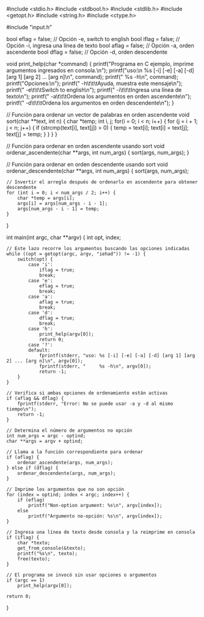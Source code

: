 #include <stdio.h>
#include <stdbool.h>
#include <stdlib.h>
#include <getopt.h>
#include <string.h>
#include <ctype.h>

#include "input.h"

bool eflag = false; // Opción -e, switch to english
bool iflag = false; // Opción -i, ingresa una línea de texto
bool aflag = false; // Opción -a, orden ascendente
bool dflag = false; // Opción -d, orden descendente

void print_help(char *command)
{
	printf("Programa en C ejemplo, imprime argumentos ingresados en consola.\n");
	printf("uso:\n %s [-i] [-e] [-a] [-d] [arg 1] [arg 2] ... [arg n]\n", command);
	printf(" %s -h\n", command);
	printf("Opciones:\n");
	printf(" -h\t\t\tAyuda, muestra este mensaje\n");
	printf(" -e\t\t\tSwitch to english\n");
	printf(" -i\t\t\tIngresa una línea de texto\n");
	printf(" -a\t\t\tOrdena los argumentos en orden ascendente\n");
	printf(" -d\t\t\tOrdena los argumentos en orden descendente\n");
}

// Función para ordenar un vector de palabras en orden ascendente
void sort(char **text, int n) {
	char *temp;
	int i, j;
	for(i = 0; i < n; i++) {
		for (j = i + 1; j < n; j++) {
			if (strcmp(text[i], text[j]) > 0) {
				temp = text[i];
				text[i] = text[j];
				text[j] = temp;
			}
		}
	}
}

// Función para ordenar en orden ascendente usando sort
void ordenar_ascendente(char **args, int num_args) {
	sort(args, num_args);
}

// Función para ordenar en orden descendente usando sort
void ordenar_descendente(char **args, int num_args) {
	sort(args, num_args);
	
	// Invertir el arreglo después de ordenarlo en ascendente para obtener descendente
	for (int i = 0; i < num_args / 2; i++) {
		char *temp = args[i];
		args[i] = args[num_args - i - 1];
		args[num_args - i - 1] = temp;
	}
}

int main(int argc, char **argv)
{
	int opt, index;

	// Este lazo recorre los argumentos buscando las opciones indicadas
	while ((opt = getopt(argc, argv, "iehad")) != -1) {
		switch(opt) {
			case 'i':
				iflag = true;
				break;
			case 'e':
				eflag = true;
				break;
			case 'a':
				aflag = true;
				break;
			case 'd':
				dflag = true;
				break;
			case 'h':
				print_help(argv[0]);
				return 0;
			case '?':
			default:
				fprintf(stderr, "uso: %s [-i] [-e] [-a] [-d] [arg 1] [arg 2] ... [arg n]\n", argv[0]);
				fprintf(stderr, "     %s -h\n", argv[0]);
				return -1;
		}
	}

	// Verifica si ambas opciones de ordenamiento están activas
	if (aflag && dflag) {
		fprintf(stderr, "Error: No se puede usar -a y -d al mismo tiempo\n");
		return -1;
	}

	// Determina el número de argumentos no opción
	int num_args = argc - optind;
	char **args = argv + optind;

	// Llama a la función correspondiente para ordenar
	if (aflag) {
		ordenar_ascendente(args, num_args);
	} else if (dflag) {
		ordenar_descendente(args, num_args);
	}

	// Imprime los argumentos que no son opción
	for (index = optind; index < argc; index++) {
		if (eflag)
			printf("Non-option argument: %s\n", argv[index]);
		else
			printf("Argumento no-opción: %s\n", argv[index]);
	}

	// Ingresa una línea de texto desde consola y la reimprime en consola
	if (iflag) {
		char *texto;
		get_from_console(&texto);
		printf("%s\n", texto);
		free(texto);
	}

	// El programa se invocó sin usar opciones o argumentos
	if (argc == 1)
		print_help(argv[0]);

	return 0;
}
